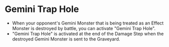 # Gemini Trap Hole

*   When your opponent's Gemini Monster that is being treated as an Effect Monster is destroyed by battle, you can activate "Gemini Trap Hole".
*   "Gemini Trap Hole" is activated at the end of the Damage Step when the destroyed Gemini Monster is sent to the Graveyard.

